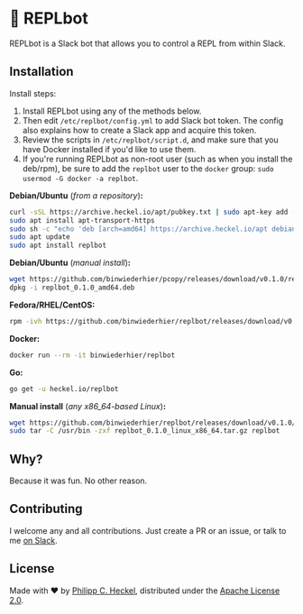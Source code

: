 # 🤖 REPLbot
REPLbot is a Slack bot that allows you to control a REPL from within Slack. 

## Installation
Install steps:

1. Install REPLbot using any of the methods below. 
2. Then edit `/etc/replbot/config.yml` to add Slack bot token. The config also explains how to create a Slack app and acquire this token.
3. Review the scripts in `/etc/replbot/script.d`, and make sure that you have Docker installed if you'd like to use them.
4. If you're running REPLbot as non-root user (such as when you install the deb/rpm), be sure to add the `replbot` user to the `docker` group: `sudo usermod -G docker -a replbot`. 

**Debian/Ubuntu** (*from a repository*)**:**
```bash
curl -sSL https://archive.heckel.io/apt/pubkey.txt | sudo apt-key add -
sudo apt install apt-transport-https
sudo sh -c "echo 'deb [arch=amd64] https://archive.heckel.io/apt debian main' > /etc/apt/sources.list.d/archive.heckel.io.list"  
sudo apt update
sudo apt install replbot
```

**Debian/Ubuntu** (*manual install*)**:**
```bash
wget https://github.com/binwiederhier/pcopy/releases/download/v0.1.0/replbot_0.1.0_amd64.deb
dpkg -i replbot_0.1.0_amd64.deb
```

**Fedora/RHEL/CentOS:**
```bash
rpm -ivh https://github.com/binwiederhier/replbot/releases/download/v0.1.0/replbot_0.1.0_amd64.rpm
```

**Docker:**
```bash
docker run --rm -it binwiederhier/replbot
```

**Go:**
```bash
go get -u heckel.io/replbot
```

**Manual install** (*any x86_64-based Linux*)**:**
```bash
wget https://github.com/binwiederhier/replbot/releases/download/v0.1.0/replbot_0.1.0_linux_x86_64.tar.gz
sudo tar -C /usr/bin -zxf replbot_0.1.0_linux_x86_64.tar.gz replbot
```

## Why?
Because it was fun. No other reason.

## Contributing
I welcome any and all contributions. Just create a PR or an issue, or talk to me [on Slack](https://gophers.slack.com/archives/C02ABHKDCN7).

## License
Made with ❤️ by [Philipp C. Heckel](https://heckel.io), distributed under the [Apache License 2.0](LICENSE).

